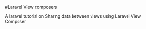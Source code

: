 #Laravel View composers

A laravel tutorial on Sharing data between views using Laravel View Composer
